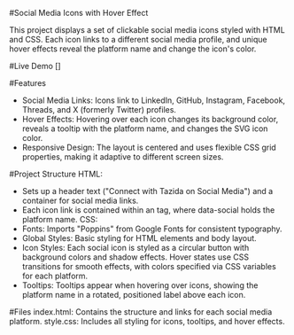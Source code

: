 #Social Media Icons with Hover Effect

This project displays a set of clickable social media icons styled with HTML and CSS. Each icon links to a different social media profile, and unique hover effects reveal the platform name and change the icon's color.

#Live Demo []

#Features
- Social Media Links: Icons link to LinkedIn, GitHub, Instagram, Facebook, Threads, and X (formerly Twitter) profiles.
- Hover Effects: Hovering over each icon changes its background color, reveals a tooltip with the platform name, and changes the SVG icon color.
- Responsive Design: The layout is centered and uses flexible CSS grid properties, making it adaptive to different screen sizes.

#Project Structure
HTML:
- Sets up a header text ("Connect with Tazida on Social Media") and a container for social media links.
- Each icon link is contained within an <a> tag, where data-social holds the platform name.
CSS:
- Fonts: Imports "Poppins" from Google Fonts for consistent typography.
- Global Styles: Basic styling for HTML elements and body layout.
- Icon Styles: Each social icon is styled as a circular button with background colors and shadow effects. Hover states use CSS transitions for smooth effects, with colors specified via CSS variables for each platform.
- Tooltips: Tooltips appear when hovering over icons, showing the platform name in a rotated, positioned label above each icon.
  
#Files
index.html: Contains the structure and links for each social media platform.
style.css: Includes all styling for icons, tooltips, and hover effects.
